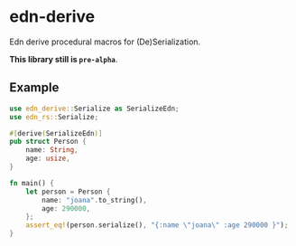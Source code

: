 # edn-derive

Edn derive procedural macros for (De)Serialization.

**This library still is `pre-alpha`**.

## Example

```rust
use edn_derive::Serialize as SerializeEdn;
use edn_rs::Serialize;

#[derive(SerializeEdn)]
pub struct Person {
    name: String,
    age: usize,
}

fn main() {
    let person = Person {
        name: "joana".to_string(),
        age: 290000,
    };
    assert_eq!(person.serialize(), "{:name \"joana\" :age 290000 }");
}
```
